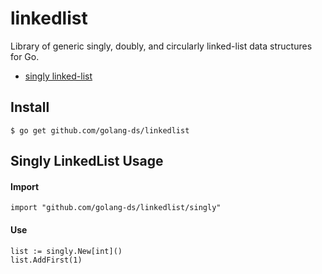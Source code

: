 # linkedlist
Library of generic singly, doubly, and circularly linked-list data structures for Go.

* [singly linked-list](./singly/)



## Install
```
$ go get github.com/golang-ds/linkedlist
```

## Singly LinkedList Usage
#### Import
```
import "github.com/golang-ds/linkedlist/singly"
```
#### Use
```
list := singly.New[int]()
list.AddFirst(1)
```

